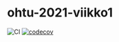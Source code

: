 # ohtu-2021-viikko1
![CI](https://github.com/Yogho358/ohtu-2021-viikko1/workflows/CI/badge.svg)
[![codecov](https://codecov.io/gh/Yogho358/ohtu-2021-viikko1/branch/main/graph/badge.svg?token=WXNJNHEZ8M)](https://codecov.io/gh/Yogho358/ohtu-2021-viikko1)

